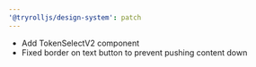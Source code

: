 ```yaml
---
'@tryrolljs/design-system': patch
---
```


- Add TokenSelectV2 component
- Fixed border on text button to prevent pushing content down
